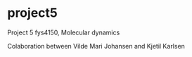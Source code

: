 # project5
Project 5 fys4150, Molecular dynamics

Colaboration between Vilde Mari Johansen and Kjetil Karlsen
